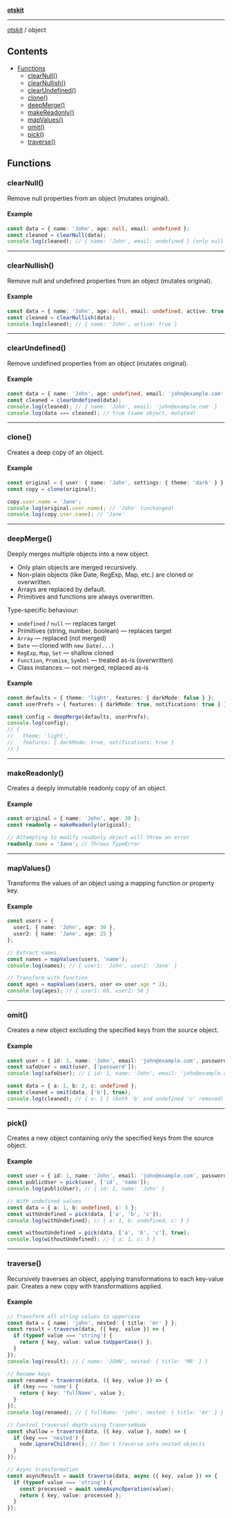[**otskit**](README.md)

***

[otskit](README.md) / object

## Contents

* [Functions](#functions)
  * [clearNull()](#clearnull)
  * [clearNullish()](#clearnullish)
  * [clearUndefined()](#clearundefined)
  * [clone()](#clone)
  * [deepMerge()](#deepmerge)
  * [makeReadonly()](#makereadonly)
  * [mapValues()](#mapvalues)
  * [omit()](#omit)
  * [pick()](#pick)
  * [traverse()](#traverse)

## Functions

### clearNull()

Remove null properties from an object (mutates original).

#### Example

```ts
const data = { name: 'John', age: null, email: undefined };
const cleaned = clearNull(data);
console.log(cleaned); // { name: 'John', email: undefined } (only null removed)
```

***

### clearNullish()

Remove null and undefined properties from an object (mutates original).

#### Example

```ts
const data = { name: 'John', age: null, email: undefined, active: true };
const cleaned = clearNullish(data);
console.log(cleaned); // { name: 'John', active: true }
```

***

### clearUndefined()

Remove undefined properties from an object (mutates original).

#### Example

```ts
const data = { name: 'John', age: undefined, email: 'john@example.com' };
const cleaned = clearUndefined(data);
console.log(cleaned); // { name: 'John', email: 'john@example.com' }
console.log(data === cleaned); // true (same object, mutated)
```

***

### clone()

Creates a deep copy of an object.

#### Example

```ts
const original = { user: { name: 'John', settings: { theme: 'dark' } } };
const copy = clone(original);

copy.user.name = 'Jane';
console.log(original.user.name); // 'John' (unchanged)
console.log(copy.user.name); // 'Jane'
```

***

### deepMerge()

Deeply merges multiple objects into a new object.

* Only plain objects are merged recursively.
* Non-plain objects (like Date, RegExp, Map, etc.) are cloned or overwritten.
* Arrays are replaced by default.
* Primitives and functions are always overwritten.

Type-specific behaviour:

* `undefined` / `null` — replaces target
* Primitives (string, number, boolean) — replaces target
* `Array` — replaced (not merged)
* `Date` — cloned with `new Date(...)`
* `RegExp`, `Map`, `Set` — shallow cloned
* `Function`, `Promise`, `Symbol` — treated as-is (overwritten)
* Class instances — not merged, replaced as-is

#### Example

```ts
const defaults = { theme: 'light', features: { darkMode: false } };
const userPrefs = { features: { darkMode: true, notifications: true } };

const config = deepMerge(defaults, userPrefs);
console.log(config);
// {
//   theme: 'light',
//   features: { darkMode: true, notifications: true }
// }
```

***

### makeReadonly()

Creates a deeply immutable readonly copy of an object.

#### Example

```ts
const original = { name: 'John', age: 30 };
const readonly = makeReadonly(original);

// Attempting to modify readonly object will throw an error
readonly.name = 'Jane'; // Throws TypeError
```

***

### mapValues()

Transforms the values of an object using a mapping function or property key.

#### Example

```ts
const users = {
  user1: { name: 'John', age: 30 },
  user2: { name: 'Jane', age: 25 }
};

// Extract names
const names = mapValues(users, 'name');
console.log(names); // { user1: 'John', user2: 'Jane' }

// Transform with function
const ages = mapValues(users, user => user.age * 2);
console.log(ages); // { user1: 60, user2: 50 }
```

***

### omit()

Creates a new object excluding the specified keys from the source object.

#### Example

```ts
const user = { id: 1, name: 'John', email: 'john@example.com', password: 'secret' };
const safeUser = omit(user, ['password']);
console.log(safeUser); // { id: 1, name: 'John', email: 'john@example.com' }

const data = { a: 1, b: 2, c: undefined };
const cleaned = omit(data, ['b'], true);
console.log(cleaned); // { a: 1 } (both 'b' and undefined 'c' removed)
```

***

### pick()

Creates a new object containing only the specified keys from the source object.

#### Example

```ts
const user = { id: 1, name: 'John', email: 'john@example.com', password: 'secret' };
const publicUser = pick(user, ['id', 'name']);
console.log(publicUser); // { id: 1, name: 'John' }

// With undefined values
const data = { a: 1, b: undefined, c: 3 };
const withUndefined = pick(data, ['a', 'b', 'c']);
console.log(withUndefined); // { a: 1, b: undefined, c: 3 }

const withoutUndefined = pick(data, ['a', 'b', 'c'], true);
console.log(withoutUndefined); // { a: 1, c: 3 }
```

***

### traverse()

Recursively traverses an object, applying transformations to each key-value pair.
Creates a new copy with transformations applied.

#### Example

```ts
// Transform all string values to uppercase
const data = { name: 'john', nested: { title: 'mr' } };
const result = traverse(data, ({ key, value }) => {
  if (typeof value === 'string') {
    return { key, value: value.toUpperCase() };
  }
});
console.log(result); // { name: 'JOHN', nested: { title: 'MR' } }

// Rename keys
const renamed = traverse(data, ({ key, value }) => {
  if (key === 'name') {
    return { key: 'fullName', value };
  }
});
console.log(renamed); // { fullName: 'john', nested: { title: 'mr' } }

// Control traversal depth using TraverseNode
const shallow = traverse(data, ({ key, value }, node) => {
  if (key === 'nested') {
    node.ignoreChildren(); // Don't traverse into nested objects
  }
});

// Async transformation
const asyncResult = await traverse(data, async ({ key, value }) => {
  if (typeof value === 'string') {
    const processed = await someAsyncOperation(value);
    return { key, value: processed };
  }
});
```
